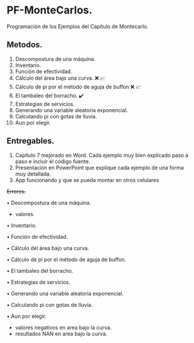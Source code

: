  # PF-MonteCarlos.
 
 Programación de los Ejemplos del Capítulo de Montecarlo.
 
 ## Metodos.
 
1.	Descompostura de una máquina. 
2.	Inventario.
3.	Función de efectividad.
4.	Cálculo del área bajo una curva. :x: :chart_with_upwards_trend:
5.	Cálculo de pi por el método de aguja de buffon :x: :chart_with_upwards_trend:
6. El tambaleo del borracho. :heavy_check_mark:
7.	Estrategias de servicios.
8.	Generando una variable aleatoria exponencial. 
9.	Calculando pi con gotas de lluvia.
10. Aun por elegir.

## Entregables.

1.	Capítulo 7 mejorado en Word. Cada ejemplo muy bien explicado paso a paso e incluir el código fuente.
2.	Presentación en PowerPoint que explique cada ejemplo de una forma muy detallada.
3.	App funcionando y que se pueda montar en otros celulares

<s> Errores. </s>

•	Descompostura de una máquina. 
 - valores.
 
•	Inventario.

•	Función de efectividad.

•	Cálculo del área bajo una curva. 

•	Cálculo de pi por el método de aguja de buffon.

•	El tambaleo del borracho. 

•	Estrategias de servicios.

•	Generando una variable aleatoria exponencial. 

•	Calculando pi con gotas de lluvia.

•	Aun por elegir.

- valores negativos en area bajo la curva.
- resultados NAN en area bajo la curva.
